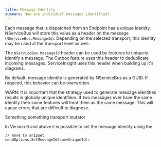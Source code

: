 ```yaml
---
title: Message Identity
summary: How are individual messages identified?
---
```


Each message that is dispatched from an Endpoint has a unique identity. NServiceBus will store this value as a header on the message (`NServiceBus.MessageId`). Depending on the selected transport, this identity may be used at the transport level as well.

The `NServiceBus.MessageId` header can be used by features to uniquely identify a message. The Outbox feature uses this header to deduplicate incoming messages. ServiceInsight uses this header when building up it's diagrams.

By default, message identity is generated by NServiceBus as a GUID. If required, this behavior can be overwritten.

WARN: It is important that the strategy used to generate message identities results in globally unique identifiers. If two messages ever have the same identity then some features will treat them as the same message. This will cause errors that are difficult to diagnose.

Something something transport mutator

In Version 6 and above it is possible to set the message identity using the 

```CSharp
// move to snippet
sendOptions.SetMessageId(someUniqueId);
```

